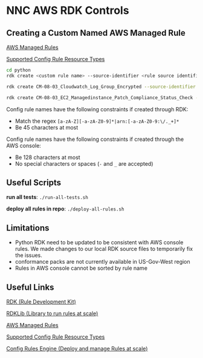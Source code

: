 # NNC AWS RDK Controls

## Creating a Custom Named AWS Managed Rule

[AWS Managed Rules](https://docs.aws.amazon.com/config/latest/developerguide/managed-rules-by-aws-config.html)

[Supported Config Rule Resource Types](https://docs.aws.amazon.com/config/latest/developerguide/resource-config-reference.html)

```bash
cd python
rdk create <custom rule name> --source-identifier <rule source identifier> ...<additional args>...

rdk create CM-08-03_Cloudwatch_Log_Group_Encrypted --source-identifier CLOUDWATCH_LOG_GROUP_ENCRYPTED --maximum-frequency TwentyFour_Hours 

rdk create CM-08-03_EC2_Managedinstance_Patch_Compliance_Status_Check --source-identifier EC2_MANAGEDINSTANCE_PATCH_COMPLIANCE_STATUS_CHECK --resource-types AWS::SSM::PatchCompliance
```

Config rule names have the following constraints if created through RDK:
- Match the regex `[a-zA-Z][-a-zA-Z0-9]*|arn:[-a-zA-Z0-9:\/._+]*`
- Be 45 characters at most

Config rule names have the following constraints if created through the AWS console:
- Be 128 characters at most
- No special characters or spaces (`-` and `_` are accepted)


## Useful Scripts

__run all tests__: `./run-all-tests.sh`

__deploy all rules in repo__: `./deploy-all-rules.sh`


## Limitations

- Python RDK need to be updated to be consistent with AWS console rules. We made changes to our local RDK source files to temporarily fix the issues.
- conformance packs are not currently available in US-Gov-West region
- Rules in AWS console cannot be sorted by rule name


## Useful Links

[RDK (Rule Development Kit)](https://github.com/awslabs/aws-config-rdk)

[RDKLib (Library to run rules at scale)](https://github.com/awslabs/aws-config-rdklib)

[AWS Managed Rules](https://docs.aws.amazon.com/config/latest/developerguide/managed-rules-by-aws-config.html)

[Supported Config Rule Resource Types](https://docs.aws.amazon.com/config/latest/developerguide/resource-config-reference.html)

[Config Rules Engine (Deploy and manage Rules at scale)](https://github.com/awslabs/aws-config-engine-for-compliance-as-code)
